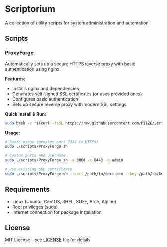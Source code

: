 # Scriptorium

A collection of utility scripts for system administration and automation.

## Scripts

### ProxyForge

Automatically sets up a secure HTTPS reverse proxy with basic authentication using nginx.

**Features:**
- Installs nginx and dependencies
- Generates self-signed SSL certificates (or uses provided ones)
- Configures basic authentication
- Sets up secure reverse proxy with modern SSL settings

**Quick Install & Run:**
```bash
sudo bash -c "$(curl -fsSL https://raw.githubusercontent.com/PiTZE/Scriptorium/main/scripts/ProxyForge.sh)"
```

**Usage:**
```bash
# Basic usage (proxies port 7314 to HTTPS)
sudo ./scripts/ProxyForge.sh

# Custom ports and username
sudo ./scripts/ProxyForge.sh -a 3000 -e 8443 -u admin

# Use existing SSL certificate
sudo ./scripts/ProxyForge.sh --cert /path/to/cert.pem --key /path/to/key.pem
```

## Requirements

- Linux (Ubuntu, CentOS, RHEL, SUSE, Arch, Alpine)
- Root privileges (sudo)
- Internet connection for package installation

## License

MIT License - see [LICENSE](LICENSE) file for details.